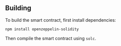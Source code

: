 ## Building
To build the smart contract, first install dependencies:

``` npm install openzeppelin-solidity ```

Then compile the smart contract using `solc`.